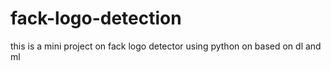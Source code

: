 # fack-logo-detection
 this is a mini project on fack logo detector using python on based on dl and ml
